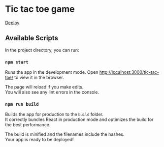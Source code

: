 # Tic tac toe game

[Deploy](https://petrrosetrr.github.io/tic-tac-toe/)

## Available Scripts

In the project directory, you can run:

### `npm start`

Runs the app in the development mode.
Open [http://localhost:3000/tic-tac-toe/](http://localhost:3000/tic-tac-toe/) to view it in the browser.

The page will reload if you make edits.\
You will also see any lint errors in the console.

### `npm run build`

Builds the app for production to the `build` folder.\
It correctly bundles React in production mode and optimizes the build for the best performance.

The build is minified and the filenames include the hashes.\
Your app is ready to be deployed!
